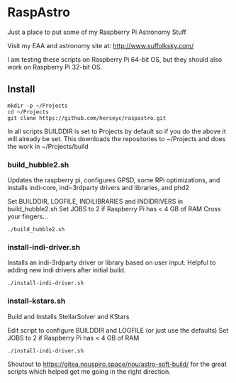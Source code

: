 # RaspAstro

Just a place to put some of my Raspberry Pi Astronomy Stuff

Visit my EAA and astronomy site at: http://www.suffolksky.com/


I am testing these scripts on Raspberry Pi 64-bit OS, but they should also work on Raspberry Pi 32-bit OS.

## Install
```
mkdir -p ~/Projects
cd ~/Projects
git clone https://github.com/herseyc/raspastro.git
```

In all scripts BUILDDIR is set to Projects by default so if you do the above it will already be set. This downloads the repositories to ~/Projects and does the work in ~/Projects/build 

### build_hubble2.sh
Updates the raspberry pi, configures GPSD, some RPi optimizations, and  installs indi-core, indi-3rdparty drivers and libraries, and phd2

Set BUILDDIR, LOGFILE, INDILIBRARIES and INDIDRIVERS in build_hubble2.sh
Set JOBS to 2 if Raspberry Pi has < 4 GB of RAM
Cross your fingers...
```
./build_hubble2.sh
```

### install-indi-driver.sh
Installs an indi-3rdparty driver or library based on user input.  Helpful to adding new indi drivers after initial build.

```
./install-indi-driver.sh
```

### install-kstars.sh
Build and Installs StellarSolver and KStars

Edit script to configure BUILDDIR and LOGFILE (or just use the defaults)
Set JOBS to 2 if Raspberry Pi has < 4 GB of RAM
```
./install-indi-driver.sh
```


Shoutout to https://gitea.nouspiro.space/nou/astro-soft-build/ for the great scripts which helped get me going in the right direction.


